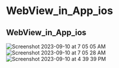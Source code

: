 # WebView_in_App_ios
## WebView_in_App_ios <br>
![Screenshot 2023-09-10 at 7 05 05 AM](https://github.com/Experimenters1/WebView_in_App_ios/assets/64000769/6b75e42a-8b2b-4328-90f5-5606c5b4bede) 
![Screenshot 2023-09-10 at 7 05 28 AM](https://github.com/Experimenters1/WebView_in_App_ios/assets/64000769/d3449a78-9a98-4000-ac3c-f07f530f30b1) 
![Screenshot 2023-09-10 at 4 39 39 PM](https://github.com/Experimenters1/WebView_in_App_ios/assets/64000769/b894afb8-f095-44d5-b524-02fb6e6ca674)



